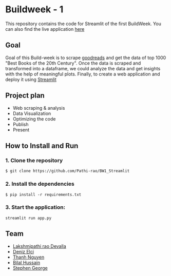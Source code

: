# Buildweek - 1
This repository contains the code for Streamlit of the first BuildWeek. You can also find the live application [here](https://share.streamlit.io/pathi-rao/webscrapping_goodreads/main/app.py)


##  Goal 
Goal of this Build-week is to scrape [goodreads](https://www.goodreads.com/) and get the data of top 1000 "Best Books of the 20th Century". Once the data is scraped and transformed into a dataframe, we could analyze the data and get insights with the help of meaningful plots. Finally, to create a web application and deploy it using [Streamlit](https://streamlit.io/)

## Project plan
- Web scraping & analysis
- Data Visualization
- Optimizing the code
- Publish
- Present


## How to Install and Run

### 1. Clone the repository
```
$ git clone https://github.com/Pathi-rao/BW1_Streamlit
```


### 2. Install the dependencies
```
$ pip install -r requirements.txt
```

### 3. Start the application:

```
streamlit run app.py
```

## Team
* [Lakshmipathi rao Devalla](https://github.com/Pathi-rao)
* [Deniz Elci](https://github.com/Deniz-shelby)
* [Thanh Nguyen](https://github.com/zoeynguyen1719)
* [Bilal Hussain](https://github.com/bills24)
* [Stephen George](https://github.com/stephengeorge93)
